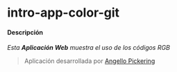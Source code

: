 # intro-app-color-git

#### Descripción
*Esta **Aplicación Web** muestra el uso de los códigos RGB*

> Aplicación desarrollada por [Angello Pickering](https://www.linkedin.com/in/erick-angello-pickering-rojas-a4527a34b/)
